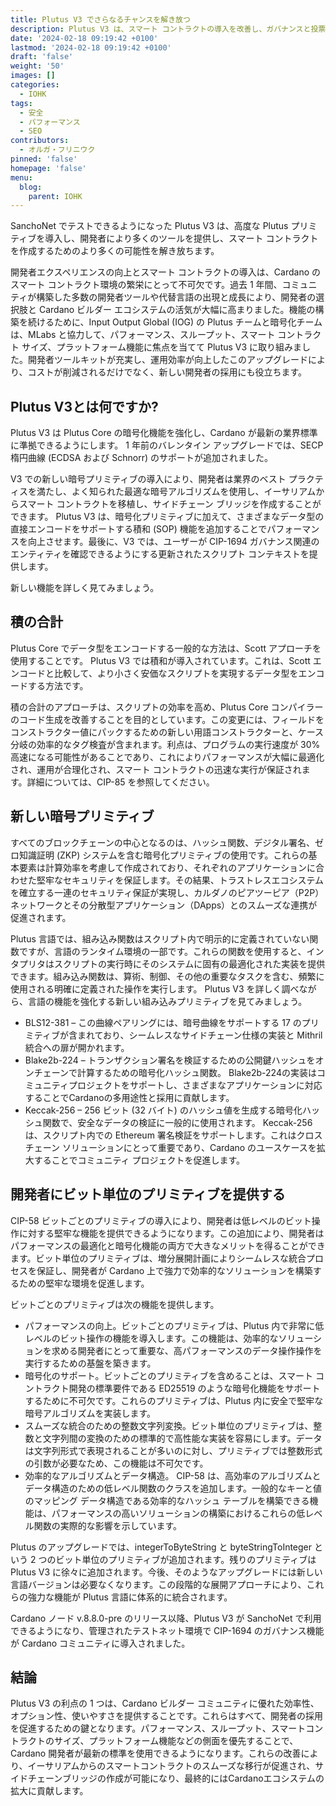 ```yaml
---
title: Plutus V3 でさらなるチャンスを解き放つ
description: Plutus V3 は、スマート コントラクトの導入を改善し、ガバナンスと投票機能のサポートをもたらし、ブロックチェーン間の相互運用性を促進することにより、開発者のエクスペリエンスを向上させます。
date: '2024-02-18 09:19:42 +0100'
lastmod: '2024-02-18 09:19:42 +0100'
draft: 'false'
weight: '50'
images: []
categories:
  - IOHK
tags:
  - 安全
  - パフォーマンス
  - SEO
contributors:
  - オルガ・フリニウク
pinned: 'false'
homepage: 'false'
menu:
  blog:
    parent: IOHK
---
```


SanchoNet でテストできるようになった Plutus V3 は、高度な Plutus プリミティブを導入し、開発者により多くのツールを提供し、スマート コントラクトを作成するためのより多くの可能性を解き放ちます。

開発者エクスペリエンスの向上とスマート コントラクトの導入は、Cardano のスマート コントラクト環境の繁栄にとって不可欠です。過去 1 年間、コミュニティが構築した多数の開発者ツールや代替言語の出現と成長により、開発者の選択肢と Cardano ビルダー エコシステムの活気が大幅に高まりました。機能の構築を続けるために、Input Output Global (IOG) の Plutus チームと暗号化チームは、MLabs と協力して、パフォーマンス、スループット、スマート コントラクト サイズ、プラットフォーム機能に焦点を当てて Plutus V3 に取り組みました。開発者ツールキットが充実し、運用効率が向上したこのアップグレードにより、コストが削減されるだけでなく、新しい開発者の採用にも役立ちます。

## Plutus V3とは何ですか?

Plutus V3 は Plutus Core の暗号化機能を強化し、Cardano が最新の業界標準に準拠できるようにします。 1 年前のバレンタイン アップグレードでは、SECP 楕円曲線 (ECDSA および Schnorr) のサポートが追加されました。

V3 での新しい暗号プリミティブの導入により、開発者は業界のベスト プラクティスを満たし、よく知られた最適な暗号アルゴリズムを使用し、イーサリアムからスマート コントラクトを移植し、サイドチェーン ブリッジを作成することができます。 Plutus V3 は、暗号化プリミティブに加えて、さまざまなデータ型の直接エンコードをサポートする積和 (SOP) 機能を追加することでパフォーマンスを向上させます。最後に、V3 では、ユーザーが CIP-1694 ガバナンス関連のエンティティを確認できるようにする更新されたスクリプト コンテキストを提供します。

新しい機能を詳しく見てみましょう。

## 積の合計

Plutus Core でデータ型をエンコードする一般的な方法は、Scott アプローチを使用することです。 Plutus V3 では積和が導入されています。これは、Scott エンコードと比較して、より小さく安価なスクリプトを実現するデータ型をエンコードする方法です。

積の合計のアプローチは、スクリプトの効率を高め、Plutus Core コンパイラーのコード生成を改善することを目的としています。この変更には、フィールドをコンストラクター値にパックするための新しい用語コンストラクターと、ケース分岐の効率的なタグ検査が含まれます。利点は、プログラムの実行速度が 30% 高速になる可能性があることであり、これによりパフォーマンスが大幅に最適化され、運用が合理化され、スマート コントラクトの迅速な実行が保証されます。詳細については、CIP-85 を参照してください。

## 新しい暗号プリミティブ

すべてのブロックチェーンの中心となるのは、ハッシュ関数、デジタル署名、ゼロ知識証明 (ZKP) システムを含む暗号化プリミティブの使用です。これらの基本要素は計算効率を考慮して作成されており、それぞれのアプリケーションに合わせた堅牢なセキュリティを保証します。その結果、トラストレスエコシステムを確立する一連のセキュリティ保証が実現し、カルダノのピアツーピア（P2P）ネットワークとその分散型アプリケーション（DApps）とのスムーズな連携が促進されます。

Plutus 言語では、組み込み関数はスクリプト内で明示的に定義されていない関数ですが、言語のランタイム環境の一部です。これらの関数を使用すると、インタプリタはスクリプトの実行時にそのシステムに固有の最適化された実装を提供できます。組み込み関数は、算術、制御、その他の重要なタスクを含む、頻繁に使用される明確に定義された操作を実行します。 Plutus V3 を詳しく調べながら、言語の機能を強化する新しい組み込みプリミティブを見てみましょう。

- BLS12-381 – この曲線ペアリングには、暗号曲線をサポートする 17 のプリミティブが含まれており、シームレスなサイドチェーン仕様の実装と Mithril 統合への扉が開かれます。
- Blake2b-224 – トランザクション署名を検証するための公開鍵ハッシュをオンチェーンで計算するための暗号化ハッシュ関数。 Blake2b-224の実装はコミュニティプロジェクトをサポートし、さまざまなアプリケーションに対応することでCardanoの多用途性と採用に貢献します。
- Keccak-256 – 256 ビット (32 バイト) のハッシュ値を生成する暗号化ハッシュ関数で、安全なデータの検証に一般的に使用されます。 Keccak-256 は、スクリプト内での Ethereum 署名検証をサポートします。これはクロスチェーン ソリューションにとって重要であり、Cardano のユースケースを拡大することでコミュニティ プロジェクトを促進します。

## 開発者にビット単位のプリミティブを提供する

CIP-58 ビットごとのプリミティブの導入により、開発者は低レベルのビット操作に対する堅牢な機能を提供できるようになります。この追加により、開発者はパフォーマンスの最適化と暗号化機能の両方で大きなメリットを得ることができます。ビット単位のプリミティブは、増分展開計画によりシームレスな統合プロセスを保証し、開発者が Cardano 上で強力で効率的なソリューションを構築するための堅牢な環境を促進します。

ビットごとのプリミティブは次の機能を提供します。

- パフォーマンスの向上。ビットごとのプリミティブは、Plutus 内で非常に低レベルのビット操作の機能を導入します。この機能は、効率的なソリューションを求める開発者にとって重要な、高パフォーマンスのデータ操作操作を実行するための基盤を築きます。
- 暗号化のサポート。ビットごとのプリミティブを含めることは、スマート コントラクト開発の標準要件である ED25519 のような暗号化機能をサポートするために不可欠です。これらのプリミティブは、Plutus 内に安全で堅牢な暗号アルゴリズムを実装します。
- スムーズな統合のための整数文字列変換。ビット単位のプリミティブは、整数と文字列間の変換のための標準的で高性能な実装を容易にします。データは文字列形式で表現されることが多いのに対し、プリミティブでは整数形式の引数が必要なため、この機能は不可欠です。
- 効率的なアルゴリズムとデータ構造。 CIP-58 は、高効率のアルゴリズムとデータ構造のための低レベル関数のクラスを追加します。一般的なキーと値のマッピング データ構造である効率的なハッシュ テーブルを構築できる機能は、パフォーマンスの高いソリューションの構築におけるこれらの低レベル関数の実際的な影響を示しています。

Plutus のアップグレードでは、integerToByteString と byteStringToInteger という 2 つのビット単位のプリミティブが追加されます。残りのプリミティブは Plutus V3 に徐々に追加されます。今後、そのようなアップグレードには新しい言語バージョンは必要なくなります。この段階的な展開アプローチにより、これらの強力な機能が Plutus 言語に体系的に統合されます。

Cardano ノード v.8.8.0-pre のリリース以降、Plutus V3 が SanchoNet で利用できるようになり、管理されたテストネット環境で CIP-1694 のガバナンス機能が Cardano コミュニティに導入されました。

## 結論

Plutus V3 の利点の 1 つは、Cardano ビルダー コミュニティに優れた効率性、オプション性、使いやすさを提供することです。これらはすべて、開発者の採用を促進するための鍵となります。パフォーマンス、スループット、スマートコントラクトのサイズ、プラットフォーム機能などの側面を優先することで、Cardano 開発者が最新の標準を使用できるようになります。これらの改善により、イーサリアムからのスマートコントラクトのスムーズな移行が促進され、サイドチェーンブリッジの作成が可能になり、最終的にはCardanoエコシステムの拡大に貢献します。
